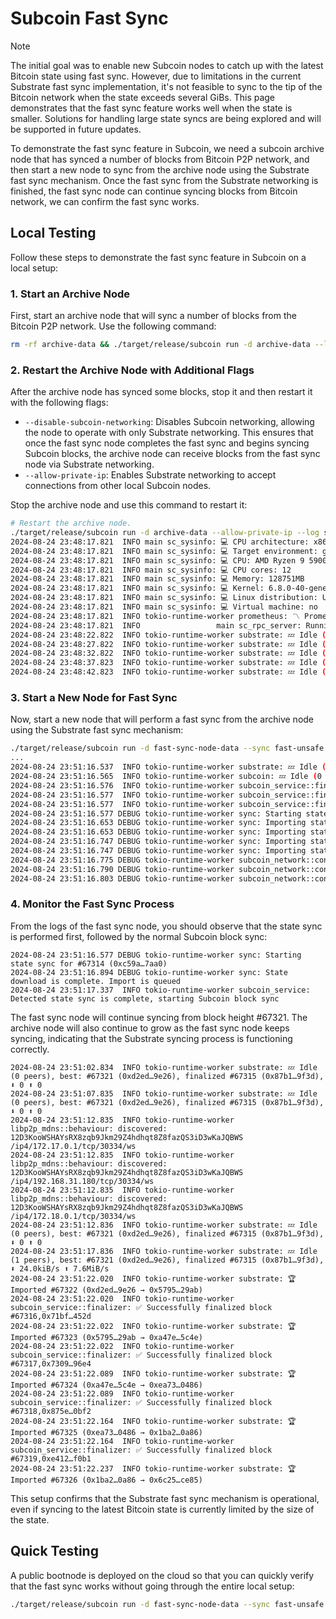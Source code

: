 # Subcoin Fast Sync

> [!NOTE]
>
> The initial goal was to enable new Subcoin nodes to catch up with the latest Bitcoin state using fast sync.
> However, due to limitations in the current Substrate fast sync implementation, it's not feasible to sync to
> the tip of the Bitcoin network when the state exceeds several GiBs. This page demonstrates that the fast sync
> feature works well when the state is smaller. Solutions for handling large state syncs are being explored and
> will be supported in future updates.

To demonstrate the fast sync feature in Subcoin, we need a subcoin archive node that has synced a number of blocks from Bitcoin P2P network, and then start a new node to sync from the archive node using the Substrate fast sync mechanism. Once the fast sync from the Substrate networking is finished, the fast sync node can continue syncing blocks from Bitcoin network, we can confirm the fast sync works.

## Local Testing

Follow these steps to demonstrate the fast sync feature in Subcoin on a local setup:

### 1. Start an Archive Node

First, start an archive node that will sync a number of blocks from the Bitcoin P2P network. Use the following command:

```bash
rm -rf archive-data && ./target/release/subcoin run -d archive-data --log subcoin_network=debug --state-pruning=archive
```

### 2. Restart the Archive Node with Additional Flags 

After the archive node has synced some blocks, stop it and then restart it with the following flags:

- `--disable-subcoin-networking`: Disables Subcoin networking, allowing the node to operate with only Substrate networking. This ensures that once the fast sync node completes the fast sync and begins syncing Subcoin blocks, the archive node can receive blocks from the fast sync node via Substrate networking.
- `--allow-private-ip`: Enables Substrate networking to accept connections from other local Subcoin nodes.

Stop the archive node and use this command to restart it:

```bash
# Restart the archive node.
./target/release/subcoin run -d archive-data --allow-private-ip --log sync=debug --disable-subcoin-networking --state-pruning=archive
2024-08-24 23:48:17.821  INFO main sc_sysinfo: 💻 CPU architecture: x86_64    
2024-08-24 23:48:17.821  INFO main sc_sysinfo: 💻 Target environment: gnu    
2024-08-24 23:48:17.821  INFO main sc_sysinfo: 💻 CPU: AMD Ryzen 9 5900X 12-Core Processor    
2024-08-24 23:48:17.821  INFO main sc_sysinfo: 💻 CPU cores: 12    
2024-08-24 23:48:17.821  INFO main sc_sysinfo: 💻 Memory: 128751MB    
2024-08-24 23:48:17.821  INFO main sc_sysinfo: 💻 Kernel: 6.8.0-40-generic    
2024-08-24 23:48:17.821  INFO main sc_sysinfo: 💻 Linux distribution: Ubuntu 22.04.4 LTS    
2024-08-24 23:48:17.821  INFO main sc_sysinfo: 💻 Virtual machine: no    
2024-08-24 23:48:17.821  INFO tokio-runtime-worker prometheus: 〽️ Prometheus exporter started at 127.0.0.1:9615    
2024-08-24 23:48:17.821  INFO                 main sc_rpc_server: Running JSON-RPC server: addr=127.0.0.1:9944, allowed origins=[]    
2024-08-24 23:48:22.822  INFO tokio-runtime-worker substrate: 💤 Idle (0 peers), best: #67321 (0xd2ed…9e26), finalized #67315 (0x87b1…9f3d), ⬇ 0 ⬆ 0    
2024-08-24 23:48:27.822  INFO tokio-runtime-worker substrate: 💤 Idle (0 peers), best: #67321 (0xd2ed…9e26), finalized #67315 (0x87b1…9f3d), ⬇ 0 ⬆ 0    
2024-08-24 23:48:32.822  INFO tokio-runtime-worker substrate: 💤 Idle (0 peers), best: #67321 (0xd2ed…9e26), finalized #67315 (0x87b1…9f3d), ⬇ 0 ⬆ 0    
2024-08-24 23:48:37.823  INFO tokio-runtime-worker substrate: 💤 Idle (0 peers), best: #67321 (0xd2ed…9e26), finalized #67315 (0x87b1…9f3d), ⬇ 0 ⬆ 0    
2024-08-24 23:48:42.823  INFO tokio-runtime-worker substrate: 💤 Idle (0 peers), best: #67321 (0xd2ed…9e26), finalized #67315 (0x87b1…9f3d), ⬇ 0 ⬆ 0    
```

### 3. Start a New Node for Fast Sync

Now, start a new node that will perform a fast sync from the archive node using the Substrate fast sync mechanism:

```bash
./target/release/subcoin run -d fast-sync-node-data --sync fast-unsafe --state-pruning=256 --blocks-pruning=256 --log subcoin_network=debug,sync=debug --port 30334
...
2024-08-24 23:51:16.537  INFO tokio-runtime-worker substrate: 💤 Idle (1 peers), best: #67319 (0xe412…f0b1), finalized #49286 (0x1c72…9082), ⬇ 6.5MiB/s ⬆ 23.6kiB/s
2024-08-24 23:51:16.565  INFO tokio-runtime-worker subcoin: 💤 Idle (0 peers), best: #67319 (0000…835512,0xe412…f0b1), finalized #49286 (0000…b7f35a,0x1c72…9082), ⬇ 0 ⬆ 0
2024-08-24 23:51:16.576  INFO tokio-runtime-worker subcoin_service::finalizer: ✅ Successfully finalized block #67312,0xb409…11ef
2024-08-24 23:51:16.577  INFO tokio-runtime-worker subcoin_service::finalizer: ✅ Successfully finalized block #67314,0xc59a…7aa0
2024-08-24 23:51:16.577  INFO tokio-runtime-worker subcoin_service::finalizer: ✅ Successfully finalized block #67315,0x87b1…9f3d
2024-08-24 23:51:16.577 DEBUG tokio-runtime-worker sync: Starting state sync for #67314 (0xc59a…7aa0)
2024-08-24 23:51:16.653 DEBUG tokio-runtime-worker sync: Importing state data from 12D3KooWEZDBxWVrbSP8trLvk5Yoi2ZjErtkzDJ636M4cs3RXdy6 with 1 keys, 0 proof nodes.
2024-08-24 23:51:16.653 DEBUG tokio-runtime-worker sync: Importing state from Some(be89f1f86dcd96a26d6c3308a396e3812149f4e1bd7e9f4e1c267e017c117d87397a77d4643b213cf5980c80a289384f79abd73908f9e0d235f16d3c1e0a0b5e00000000) to Some(26aa394eea5630e07c48ae0c9558cef702a5c1b19ab7a04f536c519aca4983ac)
2024-08-24 23:51:16.747 DEBUG tokio-runtime-worker sync: Importing state data from 12D3KooWEZDBxWVrbSP8trLvk5Yoi2ZjErtkzDJ636M4cs3RXdy6 with 1 keys, 0 proof nodes.
2024-08-24 23:51:16.747 DEBUG tokio-runtime-worker sync: Importing state from Some(be89f1f86dcd96a26d6c3308a396e3812149f4e1bd7e9f4e1c267e017c117d877b0425e436196154e06a70737edd23593b0cfcfedaff737ad85b016d18e8531800000000) to Some(be89f1f86dcd96a26d6c3308a396e3812149f4e1bd7e9f4e1c267e017c117d87397a9be1ebc8aec938565deba17bbd79dcdf32a5a89a501ed874e8d11e6a5ea700000000)
2024-08-24 23:51:16.775 DEBUG tokio-runtime-worker subcoin_network::connection: New connection peer_addr=34.106.78.170:8333 local_addr=192.168.31.180:60556 direction=Outbound connect_latency=209
2024-08-24 23:51:16.790 DEBUG tokio-runtime-worker subcoin_network::connection: New connection peer_addr=134.209.215.174:8333 local_addr=192.168.31.180:40208 direction=Outbound connect_latency=225
2024-08-24 23:51:16.803 DEBUG tokio-runtime-worker subcoin_network::connection: New connection peer_addr=148.113.159.109:8333 local_addr=192.168.31.180:37222 direction=Outbound connect_latency=237
```

### 4. Monitor the Fast Sync Process

From the logs of the fast sync node, you should observe that the state sync is performed first, followed by the normal Subcoin block sync:

``` 
2024-08-24 23:51:16.577 DEBUG tokio-runtime-worker sync: Starting state sync for #67314 (0xc59a…7aa0)
2024-08-24 23:51:16.894 DEBUG tokio-runtime-worker sync: State download is complete. Import is queued
2024-08-24 23:51:17.337  INFO tokio-runtime-worker subcoin_service: Detected state sync is complete, starting Subcoin block sync
```

The fast sync node will continue syncing from block height #67321. The archive node will also continue to grow as the fast sync node keeps syncing, indicating that the Substrate syncing process is functioning correctly.

```
2024-08-24 23:51:02.834  INFO tokio-runtime-worker substrate: 💤 Idle (0 peers), best: #67321 (0xd2ed…9e26), finalized #67315 (0x87b1…9f3d), ⬇ 0 ⬆ 0
2024-08-24 23:51:07.835  INFO tokio-runtime-worker substrate: 💤 Idle (0 peers), best: #67321 (0xd2ed…9e26), finalized #67315 (0x87b1…9f3d), ⬇ 0 ⬆ 0
2024-08-24 23:51:12.835  INFO tokio-runtime-worker libp2p_mdns::behaviour: discovered: 12D3KooWSHAYsRX8zqb9Jkm29Z4hdhqt8Z8fazQS3iD3wKaJQBWS /ip4/172.17.0.1/tcp/30334/ws
2024-08-24 23:51:12.835  INFO tokio-runtime-worker libp2p_mdns::behaviour: discovered: 12D3KooWSHAYsRX8zqb9Jkm29Z4hdhqt8Z8fazQS3iD3wKaJQBWS /ip4/192.168.31.180/tcp/30334/ws
2024-08-24 23:51:12.835  INFO tokio-runtime-worker libp2p_mdns::behaviour: discovered: 12D3KooWSHAYsRX8zqb9Jkm29Z4hdhqt8Z8fazQS3iD3wKaJQBWS /ip4/172.18.0.1/tcp/30334/ws
2024-08-24 23:51:12.836  INFO tokio-runtime-worker substrate: 💤 Idle (0 peers), best: #67321 (0xd2ed…9e26), finalized #67315 (0x87b1…9f3d), ⬇ 0 ⬆ 0
2024-08-24 23:51:17.836  INFO tokio-runtime-worker substrate: 💤 Idle (1 peers), best: #67321 (0xd2ed…9e26), finalized #67315 (0x87b1…9f3d), ⬇ 24.0kiB/s ⬆ 7.6MiB/s
2024-08-24 23:51:22.020  INFO tokio-runtime-worker substrate: 🏆 Imported #67322 (0xd2ed…9e26 → 0x5795…29ab)
2024-08-24 23:51:22.020  INFO tokio-runtime-worker subcoin_service::finalizer: ✅ Successfully finalized block #67316,0x71bf…452d
2024-08-24 23:51:22.022  INFO tokio-runtime-worker substrate: 🏆 Imported #67323 (0x5795…29ab → 0xa47e…5c4e)
2024-08-24 23:51:22.022  INFO tokio-runtime-worker subcoin_service::finalizer: ✅ Successfully finalized block #67317,0x7309…96e4
2024-08-24 23:51:22.089  INFO tokio-runtime-worker substrate: 🏆 Imported #67324 (0xa47e…5c4e → 0xea73…0486)
2024-08-24 23:51:22.089  INFO tokio-runtime-worker subcoin_service::finalizer: ✅ Successfully finalized block #67318,0x875e…0bf2
2024-08-24 23:51:22.164  INFO tokio-runtime-worker substrate: 🏆 Imported #67325 (0xea73…0486 → 0x1ba2…0a86)
2024-08-24 23:51:22.164  INFO tokio-runtime-worker subcoin_service::finalizer: ✅ Successfully finalized block #67319,0xe412…f0b1
2024-08-24 23:51:22.237  INFO tokio-runtime-worker substrate: 🏆 Imported #67326 (0x1ba2…0a86 → 0x6c25…ce85)
```

This setup confirms that the Substrate fast sync mechanism is operational, even if syncing to the latest Bitcoin state is currently limited by the size of the state.

## Quick Testing

A public bootnode is deployed on the cloud so that you can quickly verify that the fast sync works without going through the entire local setup:

```bash
./target/release/subcoin run -d fast-sync-node-data --sync fast-unsafe --state-pruning=256 --blocks-pruning=256 --log subcoin_network=debug,sync=debug --port 30334 --bootnodes /ip4/45.55.202.218/tcp/30000/ws/p2p/12D3KooWA3TFwBczFcwgZABAJJJBAJgunDwJoe55jgfkDuz8KQsb
```
